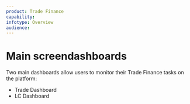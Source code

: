 ```yaml
---
product: Trade Finance
capability:
infotype: Overview
audience:
---
```


# Main screendashboards

Two main dashboards allow users to monitor their Trade Finance tasks on the platform:

* Trade Dashboard
* LC Dashboard
<!--stackedit_data:
eyJoaXN0b3J5IjpbMTM0MDk5MzY4OV19
-->